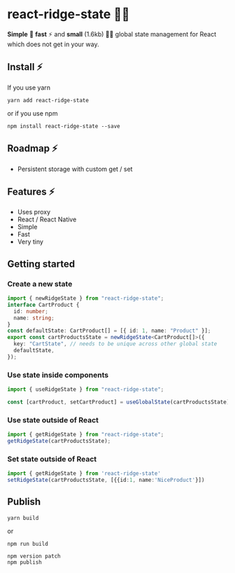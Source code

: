 # react-ridge-state :weight_lifting_man:
**Simple** :muscle: **fast** ⚡️ and **small** (1.6kb) :weight_lifting_man: global state management for React which does not get in your way.

## Install ⚡️

If you use yarn

```
yarn add react-ridge-state
```

or if you use npm

```
npm install react-ridge-state --save
```

## Roadmap ⚡️

- Persistent storage with custom get / set

## Features ⚡️

- Uses proxy
- React / React Native
- Simple
- Fast
- Very tiny

## Getting started

### Create a new state

```typescript
import { newRidgeState } from "react-ridge-state";
interface CartProduct {
  id: number;
  name: string;
}
const defaultState: CartProduct[] = [{ id: 1, name: "Product" }];
export const cartProductsState = newRidgeState<CartProduct[]>({
  key: "CartState", // needs to be unique across other global state
  defaultState,
});
```

### Use state inside components

```typescript
import { useRidgeState } from "react-ridge-state";

const [cartProduct, setCartProduct] = useGlobalState(cartProductsState);
```

### Use state outside of React

```typescript
import { getRidgeState } from "react-ridge-state";
getRidgeState(cartProductsState);
```

### Set state outside of React

```typescript
import { getRidgeState } from 'react-ridge-state'
setRidgeState(cartProductsState, [{{id:1, name:'NiceProduct'}])

```

## Publish

```
yarn build
```

or

```
npm run build
```

```
npm version patch
npm publish
```
